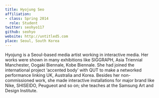 ```yaml
---
title: Hyojung Seo
affiliation:
- class: Spring 2014
  role: Student
twitter: seohyo117
github: seohyo
website: http://untitled5.com
place: Seoul, South Korea
---
```

Hyojung is a Seoul-based media artist working in interactive media. Her works were shown in many exhibitions like SIGGRAPH, Asia Triennial Manchester, Oogaki Biennale, Kobe Biennale. She had joined the international project ‘accented body’ with QUT to make a networked performance linking UK, Australia and Korea. Besides her non-commissioned work, she made interactive installations for major brand like Nike, SHISEIDO, Peugueot and so on; she teaches at the Samsung Art and Design Institute.
